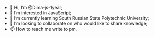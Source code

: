 - 👋 Hi, I’m @Dima-js-1year;
- 👀 I’m interested in JavaScript;
- 🌱 I’m currently learning South Russian State Polytechnic University;
- 💞️ I’m looking to collaborate on who would like to share knowledge;
- 📫 How to reach me write to pm.


